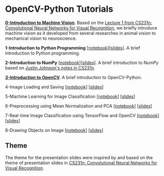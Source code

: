 OpenCV-Python Tutorials
===

**[0-Introduction to Machine Vision](https://tinyurl.com/y8auw3ez)**. Based on the [Lecture 1 from CS231n: Convolutional Neural Networks for Visual Recognition](http://cs231n.stanford.edu/slides/2018/cs231n_2018_lecture01.pdf), we briefly introduce machine vision as it developed from several researches in animal vision to mechanical vision to neuroscience.

**1-Introduction to Python Programming** [[notebook](https://tinyurl.com/y9tr6kwo)][[slides](https://tinyurl.com/y8om4jsa)]. A brief introduction to Python programming.

**2-Introduction to NumPy** [[notebook](2-introduction-to-numpy.ipynb)][[slides](https://tinyurl.com/ycd8dvw6)]. A brief introduction to NumPy based on [Justin Johnson's notes in CS231n](http://cs231n.github.io/python-numpy-tutorial/).

**[3-Introduction to OpenCV](https://tinyurl.com/ya39osx9).** A brief introduction to OpenCV-Python.

4-Image Loading and Saving [[notebook]()] [[slides]()]

5-Machine Learning for Image Classification [[notebook]()] [[slides]()]

6-Preprocessing using Mean Normalization and PCA [[notebook]()] [[slides]()]

7-Real-time Image Classification using TensorFlow and OpenCV [[notebook]()] [[slides]()]

8-Drawing Objects on Image [[notebook]()] [[slides]()]

## Theme

The theme for the presentation slides were inspired by and based on the theme of presentation slides in [CS231n: Convolutional Neural Networks for Visual Recognition](http://cs231n.stanford.edu/).